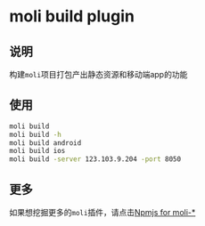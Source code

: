 # moli build plugin

## 说明

构建`moli`项目打包产出静态资源和移动端app的功能

## 使用


```bash
moli build
moli build -h
moli build android
moli build ios
moli build -server 123.103.9.204 -port 8050
```



## 更多

如果想挖掘更多的`moli`插件，请点击[Npmjs for moli-*](https://www.npmjs.com/search?q=moli-)

